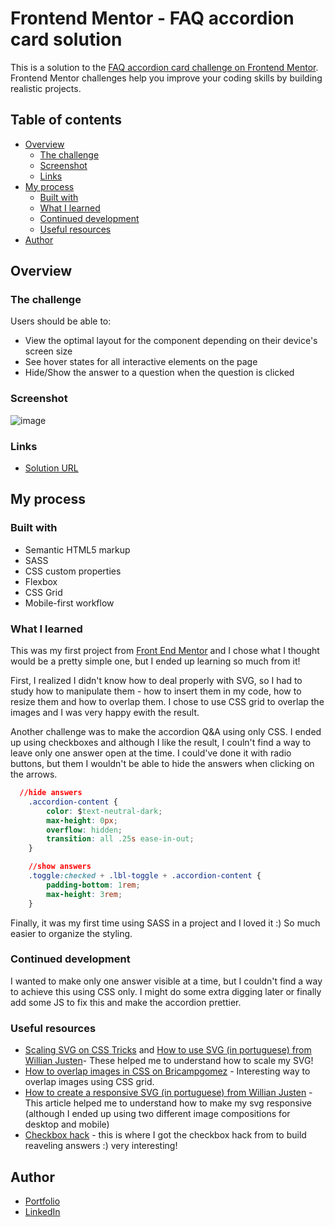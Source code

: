 # Frontend Mentor - FAQ accordion card solution

This is a solution to the [FAQ accordion card challenge on Frontend Mentor](https://www.frontendmentor.io/challenges/faq-accordion-card-XlyjD0Oam). Frontend Mentor challenges help you improve your coding skills by building realistic projects. 

## Table of contents

- [Overview](#overview)
  - [The challenge](#the-challenge)
  - [Screenshot](#screenshot)
  - [Links](#links)
- [My process](#my-process)
  - [Built with](#built-with)
  - [What I learned](#what-i-learned)
  - [Continued development](#continued-development)
  - [Useful resources](#useful-resources)
- [Author](#author)

## Overview

### The challenge

Users should be able to:

- View the optimal layout for the component depending on their device's screen size
- See hover states for all interactive elements on the page
- Hide/Show the answer to a question when the question is clicked

### Screenshot

![image](https://user-images.githubusercontent.com/64551613/121228984-cbb6bb80-c863-11eb-8882-5bd17026597d.png)

### Links

- [Solution URL](https://faq-accordion-card-umber-five.vercel.app/)

## My process

### Built with

- Semantic HTML5 markup
- SASS
- CSS custom properties
- Flexbox
- CSS Grid
- Mobile-first workflow

### What I learned

This was my first project from [Front End Mentor](https://www.frontendmentor.io/) and I chose what I thought would be a pretty simple one, but I ended up learning so much from it! 

First, I realized I didn't know how to deal properly with SVG, so I had to study how to manipulate them - how to insert them in my code, how to resize them and how to overlap them.  I chose to use CSS grid to overlap the images and I was very happy ewith the result.

Another challenge was to make the accordion Q&A using only CSS. I ended up using checkboxes and although I like the result, I couln't find a way to leave only one answer open at the time. I could've done it with radio buttons, but them I wouldn't be able to hide the answers when clicking on the arrows.

```css
  //hide answers
    .accordion-content {
        color: $text-neutral-dark;        
        max-height: 0px;
        overflow: hidden;
        transition: all .25s ease-in-out;
    }

    //show answers
    .toggle:checked + .lbl-toggle + .accordion-content {
        padding-bottom: 1rem;
        max-height: 3rem;
    }
```
Finally, it was my first time using SASS in a project and I loved it :) So much easier to organize the styling. 


### Continued development

I wanted to make only one answer visible at a time, but I couldn't find a way to achieve this using CSS only. I might do some extra digging later or finally add some JS to fix this and make the accordion prettier. 

### Useful resources

- [Scaling SVG on CSS Tricks](https://css-tricks.com/scale-svg/) and [How to use SVG (in portuguese) from Willian Justen](https://willianjusten.com.br/como-usar-svg/)- These helped me to understand how to scale my SVG!
- [How to overlap images in CSS on Bricampgomez](https://bricampgomez.com/blog/how-to-overlap-images-in-css/) - Interesting way to overlap images using CSS grid.
- [How to create a responsive SVG (in portuguese) from Willian Justen](https://willianjusten.com.br/criando-svg-responsivo/) - This article helped me to understand how to make my svg responsive (although I ended up using two different image compositions for desktop and mobile)
- [Checkbox hack](https://css-tricks.com/the-checkbox-hack/#faq-answer-revealing) - this is where I got the checkbox hack from to build reaveling answers :) very interesting!

## Author

- [Portfolio](https://barbaraaliverti.github.io/)
- [LinkedIn](https://www.linkedin.com/in/barbaraaliverti)